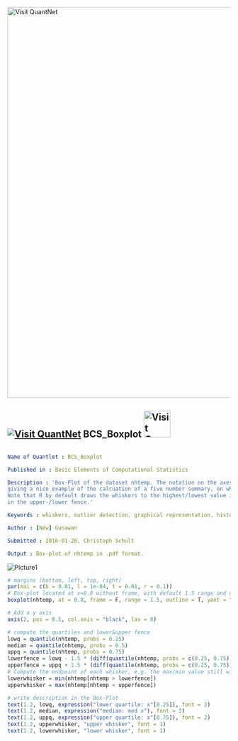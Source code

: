
[<img src="https://github.com/QuantLet/Styleguide-and-FAQ/blob/master/pictures/banner.png" width="880" alt="Visit QuantNet">](http://quantlet.de/index.php?p=info)

## [<img src="https://github.com/QuantLet/Styleguide-and-Validation-procedure/blob/master/pictures/qloqo.png" alt="Visit QuantNet">](http://quantlet.de/) **BCS_Boxplot** [<img src="https://github.com/QuantLet/Styleguide-and-Validation-procedure/blob/master/pictures/QN2.png" width="60" alt="Visit QuantNet 2.0">](http://quantlet.de/d3/ia)

```yaml

Name of Quantlet : BCS_Boxplot

Published in : Basic Elements of Computational Statistics

Description : 'Box-Plot of the dataset nhtemp. The notation on the axes is calculated manually,
giving a nice example of the calcuation of a five number summary, on which the box-plot is based.
Note that R by default draws the whiskers to the highest/lowest value in the sample which is still
in the upper-/lower fence.'

Keywords : whiskers, outlier detection, graphical representation, histogram, boxplot

Author : [New] Gunawan

Submitted : 2016-01-28, Christoph Schult

Output : Box-plot of nhtemp in .pdf format.

```

![Picture1](BCS_Boxplot.png)


```r
# margins (bottom, left, top, right)
par(mai = c(b = 0.01, l = 1e-04, t = 0.01, r = 0.1))
# Box-plot located at x=0.8 without frame, with default 1.5 range and outliers
boxplot(nhtemp, at = 0.8, frame = F, range = 1.5, outline = T, yaxt = "n", ylim = c(48, 55))

# Add a y axis
axis(2, pos = 0.5, col.axis = "black", las = 0)

# compute the quartiles and lower&upper fence
lowq = quantile(nhtemp, probs = 0.25)
median = quantile(nhtemp, probs = 0.5)
uppq = quantile(nhtemp, probs = 0.75)
lowerfence = lowq - 1.5 * (diff(quantile(nhtemp, probs = c(0.25, 0.75))))
upperfence = uppq + 1.5 * (diff(quantile(nhtemp, probs = c(0.25, 0.75))))
# Compute the endpoint of each whisker, e.g. the max/min value still within the upper/lower-fence
lowerwhisker = min(nhtemp[nhtemp > lowerfence])
upperwhisker = max(nhtemp[nhtemp < upperfence])

# write description in the Box-Plot
text(1.2, lowq, expression("lower quartile: x"[0.25]), font = 2)
text(1.2, median, expression("median: med x"), font = 2)
text(1.2, uppq, expression("upper quartile: x"[0.75]), font = 2)
text(1.2, upperwhisker, "upper whisker", font = 1)
text(1.2, lowerwhisker, "lower whisker", font = 1)
```

